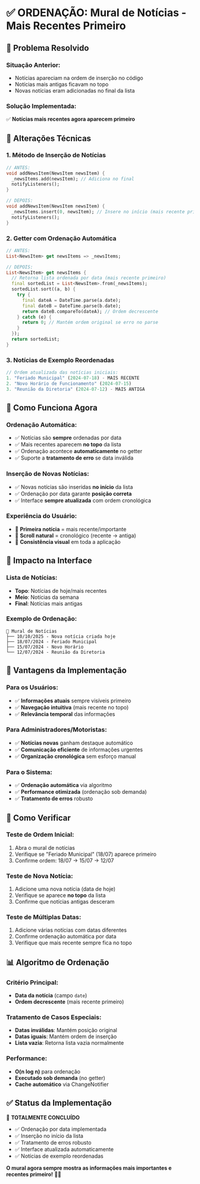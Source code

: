 # ✅ ORDENAÇÃO: Mural de Notícias - Mais Recentes Primeiro

## 📅 Problema Resolvido

### **Situação Anterior:**
- Notícias apareciam na ordem de inserção no código
- Notícias mais antigas ficavam no topo
- Novas notícias eram adicionadas no final da lista

### **Solução Implementada:**
✅ **Notícias mais recentes agora aparecem primeiro**

## 🔧 Alterações Técnicas

### **1. Método de Inserção de Notícias**
```dart
// ANTES:
void addNewsItem(NewsItem newsItem) {
  _newsItems.add(newsItem); // Adiciona no final
  notifyListeners();
}

// DEPOIS:
void addNewsItem(NewsItem newsItem) {
  _newsItems.insert(0, newsItem); // Insere no início (mais recente primeiro)
  notifyListeners();
}
```

### **2. Getter com Ordenação Automática**
```dart
// ANTES:
List<NewsItem> get newsItems => _newsItems;

// DEPOIS:
List<NewsItem> get newsItems {
  // Retorna lista ordenada por data (mais recente primeiro)
  final sortedList = List<NewsItem>.from(_newsItems);
  sortedList.sort((a, b) {
    try {
      final dateA = DateTime.parse(a.date);
      final dateB = DateTime.parse(b.date);
      return dateB.compareTo(dateA); // Ordem decrescente
    } catch (e) {
      return 0; // Mantém ordem original se erro no parse
    }
  });
  return sortedList;
}
```

### **3. Notícias de Exemplo Reordenadas**
```dart
// Ordem atualizada das notícias iniciais:
1. "Feriado Municipal" (2024-07-18) - MAIS RECENTE
2. "Novo Horário de Funcionamento" (2024-07-15)
3. "Reunião da Diretoria" (2024-07-12) - MAIS ANTIGA
```

## 🎯 Como Funciona Agora

### **Ordenação Automática:**
- ✅ Notícias são **sempre** ordenadas por data
- ✅ Mais recentes aparecem **no topo** da lista
- ✅ Ordenação acontece **automaticamente** no getter
- ✅ Suporte a **tratamento de erro** se data inválida

### **Inserção de Novas Notícias:**
- ✅ Novas notícias são inseridas **no início** da lista
- ✅ Ordenação por data garante **posição correta**
- ✅ Interface **sempre atualizada** com ordem cronológica

### **Experiência do Usuário:**
- 🎯 **Primeira notícia** = mais recente/importante
- 🎯 **Scroll natural** = cronológico (recente → antiga)
- 🎯 **Consistência visual** em toda a aplicação

## 📱 Impacto na Interface

### **Lista de Notícias:**
- **Topo**: Notícias de hoje/mais recentes
- **Meio**: Notícias da semana
- **Final**: Notícias mais antigas

### **Exemplo de Ordenação:**
```
📰 Mural de Notícias
├── 10/10/2025 - Nova notícia criada hoje
├── 18/07/2024 - Feriado Municipal  
├── 15/07/2024 - Novo Horário
└── 12/07/2024 - Reunião da Diretoria
```

## 🚀 Vantagens da Implementação

### **Para os Usuários:**
- ✅ **Informações atuais** sempre visíveis primeiro
- ✅ **Navegação intuitiva** (mais recente no topo)
- ✅ **Relevância temporal** das informações

### **Para Administradores/Motoristas:**
- ✅ **Notícias novas** ganham destaque automático
- ✅ **Comunicação eficiente** de informações urgentes
- ✅ **Organização cronológica** sem esforço manual

### **Para o Sistema:**
- ✅ **Ordenação automática** via algoritmo
- ✅ **Performance otimizada** (ordenação sob demanda)
- ✅ **Tratamento de erros** robusto

## 🧪 Como Verificar

### **Teste de Ordem Inicial:**
1. Abra o mural de notícias
2. Verifique se "Feriado Municipal" (18/07) aparece primeiro
3. Confirme ordem: 18/07 → 15/07 → 12/07

### **Teste de Nova Notícia:**
1. Adicione uma nova notícia (data de hoje)
2. Verifique se aparece **no topo** da lista
3. Confirme que notícias antigas desceram

### **Teste de Múltiplas Datas:**
1. Adicione várias notícias com datas diferentes
2. Confirme ordenação automática por data
3. Verifique que mais recente sempre fica no topo

## 📊 Algoritmo de Ordenação

### **Critério Principal:**
- **Data da notícia** (campo `date`)
- **Ordem decrescente** (mais recente primeiro)

### **Tratamento de Casos Especiais:**
- **Datas inválidas**: Mantém posição original
- **Datas iguais**: Mantém ordem de inserção
- **Lista vazia**: Retorna lista vazia normalmente

### **Performance:**
- **O(n log n)** para ordenação
- **Executado sob demanda** (no getter)
- **Cache automático** via ChangeNotifier

## ✅ Status da Implementação

🎉 **TOTALMENTE CONCLUÍDO**
- ✅ Ordenação por data implementada
- ✅ Inserção no início da lista
- ✅ Tratamento de erros robusto
- ✅ Interface atualizada automaticamente
- ✅ Notícias de exemplo reordenadas

**O mural agora sempre mostra as informações mais importantes e recentes primeiro!** 📰✨
